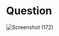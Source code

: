 # Question
![Screenshot (172)](https://github.com/aradhanayada/PW-assignment1-solution/assets/103102710/0734737f-73ab-43cb-b24e-ae6f242422fa)
